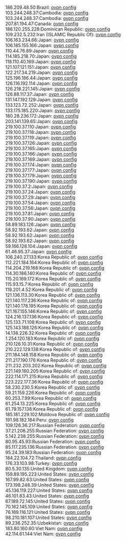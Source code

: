 186.209.48.50:Brazil: [ovpn config](vpn/186_209_48_50.ovpn)  
103.244.248.37:Cambodia: [ovpn config](vpn/103_244_248_37.ovpn)  
103.244.248.37:Cambodia: [ovpn config](vpn/103_244_248_37.ovpn)  
207.81.194.47:Canada: [ovpn config](vpn/207_81_194_47.ovpn)  
186.120.255.228:Dominican Republic: [ovpn config](vpn/186_120_255_228.ovpn)  
109.232.5.232:Iran (ISLAMIC Republic Of): [ovpn config](vpn/109_232_5_232.ovpn)  
106.163.234.66:Japan: [ovpn config](vpn/106_163_234_66.ovpn)  
106.185.155.166:Japan: [ovpn config](vpn/106_185_155_166.ovpn)  
110.44.76.89:Japan: [ovpn config](vpn/110_44_76_89.ovpn)  
114.185.218.70:Japan: [ovpn config](vpn/114_185_218_70.ovpn)  
118.110.40.169:Japan: [ovpn config](vpn/118_110_40_169.ovpn)  
121.107.121.151:Japan: [ovpn config](vpn/121_107_121_151.ovpn)  
122.217.34.219:Japan: [ovpn config](vpn/122_217_34_219.ovpn)  
125.196.186.44:Japan: [ovpn config](vpn/125_196_186_44.ovpn)  
126.116.192.114:Japan: [ovpn config](vpn/126_116_192_114.ovpn)  
126.218.221.145:Japan: [ovpn config](vpn/126_218_221_145.ovpn)  
126.88.117.37:Japan: [ovpn config](vpn/126_88_117_37.ovpn)  
131.147.192.129:Japan: [ovpn config](vpn/131_147_192_129.ovpn)  
133.123.72.252:Japan: [ovpn config](vpn/133_123_72_252.ovpn)  
133.175.185.220:Japan: [ovpn config](vpn/133_175_185_220.ovpn)  
180.28.236.172:Japan: [ovpn config](vpn/180_28_236_172.ovpn)  
203.141.139.65:Japan: [ovpn config](vpn/203_141_139_65.ovpn)  
219.100.37.110:Japan: [ovpn config](vpn/219_100_37_110.ovpn)  
219.100.37.118:Japan: [ovpn config](vpn/219_100_37_118.ovpn)  
219.100.37.119:Japan: [ovpn config](vpn/219_100_37_119.ovpn)  
219.100.37.126:Japan: [ovpn config](vpn/219_100_37_126.ovpn)  
219.100.37.165:Japan: [ovpn config](vpn/219_100_37_165.ovpn)  
219.100.37.166:Japan: [ovpn config](vpn/219_100_37_166.ovpn)  
219.100.37.169:Japan: [ovpn config](vpn/219_100_37_169.ovpn)  
219.100.37.174:Japan: [ovpn config](vpn/219_100_37_174.ovpn)  
219.100.37.177:Japan: [ovpn config](vpn/219_100_37_177.ovpn)  
219.100.37.179:Japan: [ovpn config](vpn/219_100_37_179.ovpn)  
219.100.37.190:Japan: [ovpn config](vpn/219_100_37_190.ovpn)  
219.100.37.2:Japan: [ovpn config](vpn/219_100_37_2.ovpn)  
219.100.37.24:Japan: [ovpn config](vpn/219_100_37_24.ovpn)  
219.100.37.29:Japan: [ovpn config](vpn/219_100_37_29.ovpn)  
219.100.37.54:Japan: [ovpn config](vpn/219_100_37_54.ovpn)  
219.100.37.56:Japan: [ovpn config](vpn/219_100_37_56.ovpn)  
219.100.37.81:Japan: [ovpn config](vpn/219_100_37_81.ovpn)  
219.100.37.90:Japan: [ovpn config](vpn/219_100_37_90.ovpn)  
58.89.183.126:Japan: [ovpn config](vpn/58_89_183_126.ovpn)  
58.92.193.62:Japan: [ovpn config](vpn/58_92_193_62.ovpn)  
58.92.193.62:Japan: [ovpn config](vpn/58_92_193_62.ovpn)  
58.92.193.62:Japan: [ovpn config](vpn/58_92_193_62.ovpn)  
59.166.128.104:Japan: [ovpn config](vpn/59_166_128_104.ovpn)  
61.46.95.37:Japan: [ovpn config](vpn/61_46_95_37.ovpn)  
106.240.27.133:Korea Republic of: [ovpn config](vpn/106_240_27_133.ovpn)  
112.221.184.164:Korea Republic of: [ovpn config](vpn/112_221_184_164.ovpn)  
114.204.219.168:Korea Republic of: [ovpn config](vpn/114_204_219_168.ovpn)  
114.30.186.140:Korea Republic of: [ovpn config](vpn/114_30_186_140.ovpn)  
115.20.169.172:Korea Republic of: [ovpn config](vpn/115_20_169_172.ovpn)  
115.93.15.7:Korea Republic of: [ovpn config](vpn/115_93_15_7.ovpn)  
119.201.4.52:Korea Republic of: [ovpn config](vpn/119_201_4_52.ovpn)  
121.136.113.30:Korea Republic of: [ovpn config](vpn/121_136_113_30.ovpn)  
121.140.117.236:Korea Republic of: [ovpn config](vpn/121_140_117_236.ovpn)  
121.140.178.195:Korea Republic of: [ovpn config](vpn/121_140_178_195.ovpn)  
121.167.155.146:Korea Republic of: [ovpn config](vpn/121_167_155_146.ovpn)  
124.216.137.136:Korea Republic of: [ovpn config](vpn/124_216_137_136.ovpn)  
125.133.71.108:Korea Republic of: [ovpn config](vpn/125_133_71_108.ovpn)  
125.143.188.126:Korea Republic of: [ovpn config](vpn/125_143_188_126.ovpn)  
14.138.226.32:Korea Republic of: [ovpn config](vpn/14_138_226_32.ovpn)  
1.254.120.183:Korea Republic of: [ovpn config](vpn/1_254_120_183.ovpn)  
210.126.10.31:Korea Republic of: [ovpn config](vpn/210_126_10_31.ovpn)  
210.222.129.138:Korea Republic of: [ovpn config](vpn/210_222_129_138.ovpn)  
211.184.148.158:Korea Republic of: [ovpn config](vpn/211_184_148_158.ovpn)  
211.217.190.176:Korea Republic of: [ovpn config](vpn/211_217_190_176.ovpn)  
211.232.203.202:Korea Republic of: [ovpn config](vpn/211_232_203_202.ovpn)  
221.149.160.205:Korea Republic of: [ovpn config](vpn/221_149_160_205.ovpn)  
222.114.171.215:Korea Republic of: [ovpn config](vpn/222_114_171_215.ovpn)  
223.222.177.36:Korea Republic of: [ovpn config](vpn/223_222_177_36.ovpn)  
58.230.230.5:Korea Republic of: [ovpn config](vpn/58_230_230_5.ovpn)  
59.21.159.226:Korea Republic of: [ovpn config](vpn/59_21_159_226.ovpn)  
60.253.7.99:Korea Republic of: [ovpn config](vpn/60_253_7_99.ovpn)  
61.254.13.225:Korea Republic of: [ovpn config](vpn/61_254_13_225.ovpn)  
61.79.157.138:Korea Republic of: [ovpn config](vpn/61_79_157_138.ovpn)  
185.181.229.102:Moldova Republic of: [ovpn config](vpn/185_181_229_102.ovpn)  
191.98.182.184:Peru: [ovpn config](vpn/191_98_182_184.ovpn)  
109.126.36.217:Russian Federation: [ovpn config](vpn/109_126_36_217.ovpn)  
37.21.206.255:Russian Federation: [ovpn config](vpn/37_21_206_255.ovpn)  
5.142.238.255:Russian Federation: [ovpn config](vpn/5_142_238_255.ovpn)  
80.95.45.93:Russian Federation: [ovpn config](vpn/80_95_45_93.ovpn)  
85.117.235.136:Russian Federation: [ovpn config](vpn/85_117_235_136.ovpn)  
95.24.39.183:Russian Federation: [ovpn config](vpn/95_24_39_183.ovpn)  
184.22.104.72:Thailand: [ovpn config](vpn/184_22_104_72.ovpn)  
176.33.103.98:Turkey: [ovpn config](vpn/176_33_103_98.ovpn)  
80.5.30.135:United Kingdom: [ovpn config](vpn/80_5_30_135.ovpn)  
159.89.195.223:United States: [ovpn config](vpn/159_89_195_223.ovpn)  
167.99.82.63:United States: [ovpn config](vpn/167_99_82_63.ovpn)  
173.198.248.39:United States: [ovpn config](vpn/173_198_248_39.ovpn)  
45.136.119.227:United States: [ovpn config](vpn/45_136_119_227.ovpn)  
46.101.83.43:United States: [ovpn config](vpn/46_101_83_43.ovpn)  
67.189.72.145:United States: [ovpn config](vpn/67_189_72_145.ovpn)  
70.162.145.109:United States: [ovpn config](vpn/70_162_145_109.ovpn)  
76.169.116.121:United States: [ovpn config](vpn/76_169_116_121.ovpn)  
98.210.181.107:United States: [ovpn config](vpn/98_210_181_107.ovpn)  
89.236.252.35:Uzbekistan: [ovpn config](vpn/89_236_252_35.ovpn)  
183.80.160.60:Viet Nam: [ovpn config](vpn/183_80_160_60.ovpn)  
42.114.61.144:Viet Nam: [ovpn config](vpn/42_114_61_144.ovpn)  
